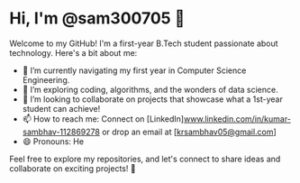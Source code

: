# Hi, I'm @sam300705 👋

Welcome to my GitHub! I'm a first-year B.Tech student passionate about technology. Here's a bit about me:

- 🔭 I’m currently navigating my first year in Computer Science Engineering.
- 🌱 I’m exploring coding, algorithms, and the wonders of data science.
- 👯 I’m looking to collaborate on projects that showcase what a 1st-year student can achieve!
- 📫 How to reach me: Connect on [LinkedIn]www.linkedin.com/in/kumar-sambhav-112869278 or drop an email at [krsambhav05@gmail.com]
- 😄 Pronouns: He

Feel free to explore my repositories, and let's connect to share ideas and collaborate on exciting projects! 🚀
